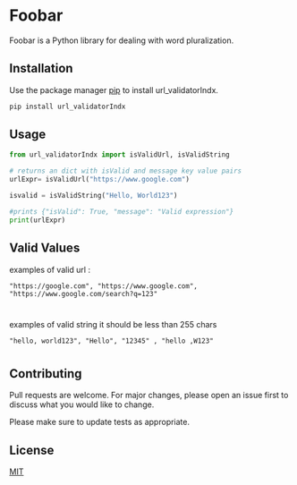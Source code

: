 # Foobar

Foobar is a Python library for dealing with word pluralization.

## Installation

Use the package manager [pip](https://pip.pypa.io/en/stable/) to install url_validatorIndx.

```bash
pip install url_validatorIndx
```

## Usage

```python
from url_validatorIndx import isValidUrl, isValidString

# returns an dict with isValid and message key value pairs
urlExpr= isValidUrl("https://www.google.com")

isvalid = isValidString("Hello, World123")

#prints {"isValid": True, "message": "Valid expression"}
print(urlExpr)

```

## Valid Values

examples of valid url :

```
"https://google.com", "https://www.google.com", "https://www.google.com/search?q=123"
```

#

examples of valid string it should be less than 255 chars

```
"hello, world123", "Hello", "12345" , "hello ,W123"
```

#

## Contributing

Pull requests are welcome. For major changes, please open an issue first
to discuss what you would like to change.

Please make sure to update tests as appropriate.

## License

[MIT](https://choosealicense.com/licenses/mit/)
